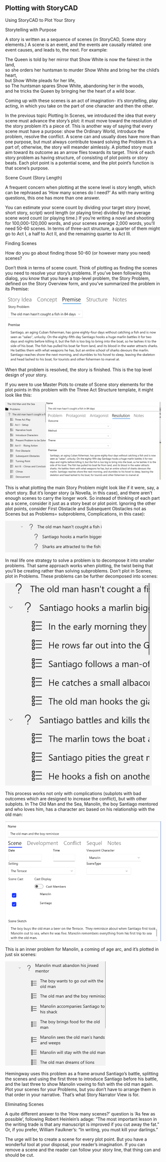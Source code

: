 ## Plotting with StoryCAD ##
Using StoryCAD to Plot Your Story <br/>


Storytelling with Purpose <br/>

A story is written as a sequence of scenes (in StoryCAD, Scene story elements.) A scene is an event, and the events are causally related: one event causes, and leads to, the next. For example: <br/>

The Queen is told by her mirror that Show White is now the fairest in the land,  <br/>
so she orders her huntsman to murder Show White and bring her the child’s heart,                      <br/>
but Show White pleads for her life,  <br/>
            so The huntsman spares Show White, abandoning her in the woods, <br/>
            and he tricks the Queen by bringing her the heart of a wild boar. <br/>

Coming up with these scenes is an act of imagination- it’s storytelling, play acting, in which you take on the part of one character and then the other. <br/>

In the previous topic Plotting In Scenes, we introduced the idea that every scene must advance the story’s plot: it must move toward the resolution of the story problem it’s a piece of.  This is another way of saying that every scene must have a purpose: show the Ordinary World, introduce the problem, resolve the conflict. A scene can and usually does have more than one purpose, but  must always contribute toward solving the Problem  it’s a part of; otherwise, the story will meander aimlessly. A plotted story must aim toward its outcome as an arrow flies towards its target. Think of each story problem as having structure, of consisting of plot points or story beats. Each plot point is a potential scene, and the plot point’s function is that scene’s purpose. <br/>

Scene Count (Story Length) <br/>

A frequent concern when plotting at the scene level is story length, which can be rephrased as ‘How many scenes do I need?’ As with many writing questions, this one has more than one answer.  <br/>

You can estimate your scene count by dividing your target story (novel, short story, script) word length (or playing time) divided by the average scene word count (or playing time.) If you’re writing a novel and shooting for 100,000-120,000 words, and your scenes average 2,000 words, you’ll need 50-60 scenes. In terms of three-act structure, a quarter of them might go to Act I, a  half to Act II, and the remaining quarter to Act III. <br/>

Finding Scenes <br/>

How do you go about finding those 50-60  (or however many you need) scenes?   <br/>

Don’t think in terms of scene count. Think of plotting as finding the scenes you need to resolve your story’s problems.  If you’ve been following this dialog, you know that you  have a top-level problem, the Story Problem, defined on the Story Overview form, and you’ve summarized the problem in its Premise: <br/>

![](Plotting-with-StoryCAD-Premise.png)
 When that problem is resolved, the story is finished. This is the top level design of your story. <br/>

If you were to use Master Plots to create of Scene story elements for the plot points in this problem with the Three Act Structure template, it might look like this: <br/>

![](Plotting-with-StoryCAD-Story-Problem-MasterPlots-Scene-list.png)

This is what plotting the main Story Problem might look like if it were, say, a short story. But it’s longer story (a Novella, in this case), and there aren’t enough scenes to carry the longer work. So instead of thinking of each part as  a scene, consider it just as a story beat or plot point. Ignoring the other plot points, consider First Obstacle and Subsequent Obstacles not as Scenes but as Problems= subproblems, Complications, in this case): <br/>

![](Plotting-with-StoryCAD-Complication-SubProblems.png)

In real life one strategy to solve a problem is to decompose it into smaller problems. That same approach works when plotting, the twist being that you’ll be creating rather than solving subproblems. Don’t plot in Scenes;  plot in Problems. These problems can be further decomposed into scenes: <br/>

![](Plotting-with-StoryCAD-SubProblems-Epanded-into-Scenes.png)

This process works not only with complications (subplots with bad outcomes which are designed to increase the conflict), but with other subplots. In The Old Man and the Sea, Manolin, the boy Santiago mentored and who loves him, has a character arc based on his relationship with the old man: <br/>

![](PlottingWithStoryCADOldManCharArc.png)

This is an inner problem for Manolin, a coming of age arc, and it’s plotted in just six scenes: <br/>

![](PlottingWithStoryCADOldManSixScenes.png)

Hemingway uses this problem as a frame around Santiago’s battle, splitting the scenes and using the first three to introduce Santiago before his battle, and the last three to show Manolin vowing to fish with the old man again. Plot your scenes for your Problems, but you don’t have to arrange them in that order in your narrative. That’s what Story Narrator View is for. <br/>

Eliminating Scenes  <br/>

A quite different answer to the ‘How many scenes?’ question is ‘As few as possible’, following Robert Heinlein’s adage: “The most important lesson in the writing trade is that any manuscript is improved if you cut away the fat.” Or, if you prefer, William Faulkner’s: “In writing, you must kill your darlings.” <br/>

The urge will be to create a scene for every plot point.  But you have a wonderful tool at your disposal, your reader’s imagination. If you can remove a scene and the reader can follow your story line, that thing can and should be cut. <br/>
